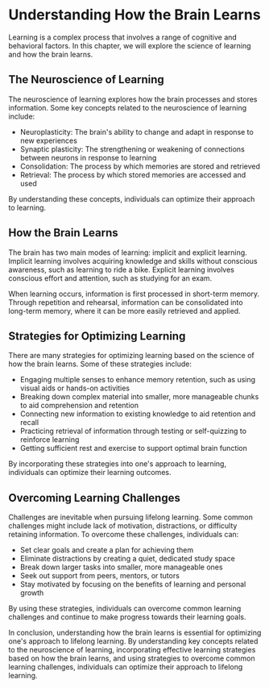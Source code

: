 # Understanding How the Brain Learns

Learning is a complex process that involves a range of cognitive and behavioral factors. In this chapter, we will explore the science of learning and how the brain learns.

The Neuroscience of Learning
----------------------------

The neuroscience of learning explores how the brain processes and stores information. Some key concepts related to the neuroscience of learning include:

* Neuroplasticity: The brain's ability to change and adapt in response to new experiences
* Synaptic plasticity: The strengthening or weakening of connections between neurons in response to learning
* Consolidation: The process by which memories are stored and retrieved
* Retrieval: The process by which stored memories are accessed and used

By understanding these concepts, individuals can optimize their approach to learning.

How the Brain Learns
--------------------

The brain has two main modes of learning: implicit and explicit learning. Implicit learning involves acquiring knowledge and skills without conscious awareness, such as learning to ride a bike. Explicit learning involves conscious effort and attention, such as studying for an exam.

When learning occurs, information is first processed in short-term memory. Through repetition and rehearsal, information can be consolidated into long-term memory, where it can be more easily retrieved and applied.

Strategies for Optimizing Learning
----------------------------------

There are many strategies for optimizing learning based on the science of how the brain learns. Some of these strategies include:

* Engaging multiple senses to enhance memory retention, such as using visual aids or hands-on activities
* Breaking down complex material into smaller, more manageable chunks to aid comprehension and retention
* Connecting new information to existing knowledge to aid retention and recall
* Practicing retrieval of information through testing or self-quizzing to reinforce learning
* Getting sufficient rest and exercise to support optimal brain function

By incorporating these strategies into one's approach to learning, individuals can optimize their learning outcomes.

Overcoming Learning Challenges
------------------------------

Challenges are inevitable when pursuing lifelong learning. Some common challenges might include lack of motivation, distractions, or difficulty retaining information. To overcome these challenges, individuals can:

* Set clear goals and create a plan for achieving them
* Eliminate distractions by creating a quiet, dedicated study space
* Break down larger tasks into smaller, more manageable ones
* Seek out support from peers, mentors, or tutors
* Stay motivated by focusing on the benefits of learning and personal growth

By using these strategies, individuals can overcome common learning challenges and continue to make progress towards their learning goals.

In conclusion, understanding how the brain learns is essential for optimizing one's approach to lifelong learning. By understanding key concepts related to the neuroscience of learning, incorporating effective learning strategies based on how the brain learns, and using strategies to overcome common learning challenges, individuals can optimize their approach to lifelong learning.
